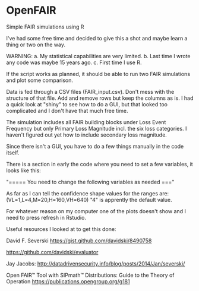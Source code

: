 # OpenFAIR
Simple FAIR simulations using R

I've had some free time and decided to give this a shot and maybe learn a thing or two on the way.

WARNING: 
a. My statistical capabilities are very limited.
b. Last time I wrote any code was maybe 15 years ago.
c. First time I use R.

If the script works as planned, it should be able to run two FAIR simulations and plot some comparison.

Data is fed through a CSV files (FAIR_input.csv). Don't mess with the structure of that file. Add and remove rows but keep the columns as is. I had a quick look at "shiny" to see how to do a GUI, but that looked too complicated and I don't have that much free time.

The simulation includes all FAIR building blocks under Loss Event Frequency but only Primary Loss Magnitude incl. the six loss categories.
I haven't figured out yet how to include secondary loss magnitude.

Since there isn't a GUI, you have to do a few things manually in the code itself.

There is a section in early the code where you need to set a few variables, it looks like this:

"===== You need to change the following variables as needed ==="


As far as I can tell the confidence shape values for the ranges are: (VL=1,L=4,M=20,H=160,VH=640)
"4" is apprently the default value.

For whatever reason on my computer one of the plots doesn't show and I need to press refresh in Rstudio.

Useful resources I looked at to get this done:

David F. Severski
https://gist.github.com/davidski/8490758

https://github.com/davidski/evaluator

Jay Jacobs:
http://datadrivensecurity.info/blog/posts/2014/Jan/severski/

Open FAIR™ Tool with SIPmath™ Distributions: Guide to the Theory of Operation
https://publications.opengroup.org/g181


